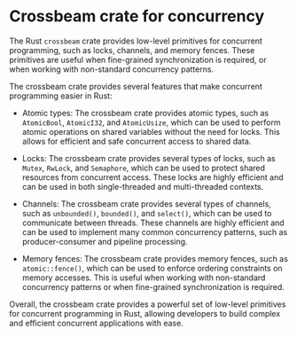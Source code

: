 # Crossbeam crate for concurrency

The Rust `crossbeam` crate provides low-level primitives for concurrent programming, such as locks, channels, and memory fences. These primitives are useful when fine-grained synchronization is required, or when working with non-standard concurrency patterns.

The crossbeam crate provides several features that make concurrent programming easier in Rust:

* Atomic types: The crossbeam crate provides atomic types, such as `AtomicBool`, `AtomicI32`, and `AtomicUsize`, which can be used to perform atomic operations on shared variables without the need for locks. This allows for efficient and safe concurrent access to shared data.

* Locks: The crossbeam crate provides several types of locks, such as `Mutex`, `RwLock`, and `Semaphore`, which can be used to protect shared resources from concurrent access. These locks are highly efficient and can be used in both single-threaded and multi-threaded contexts.

* Channels: The crossbeam crate provides several types of channels, such as `unbounded()`, `bounded()`, and `select()`, which can be used to communicate between threads. These channels are highly efficient and can be used to implement many common concurrency patterns, such as producer-consumer and pipeline processing.

* Memory fences: The crossbeam crate provides memory fences, such as `atomic::fence()`, which can be used to enforce ordering constraints on memory accesses. This is useful when working with non-standard concurrency patterns or when fine-grained synchronization is required.

Overall, the crossbeam crate provides a powerful set of low-level primitives for concurrent programming in Rust, allowing developers to build complex and efficient concurrent applications with ease.